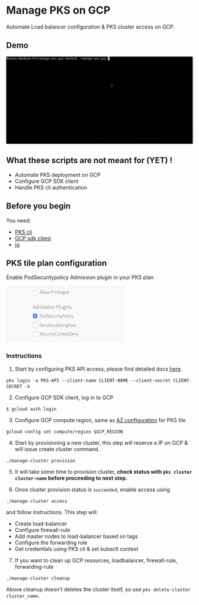# Manage PKS on GCP

Automate Load balancer configuration & PKS cluster access on GCP.

## Demo
![](../images/manage-pks-gcp.gif)

## What these scripts are not meant for (YET) !
* Automate PKS deployment on GCP
* Configure GCP SDK client
* Handle PKS cli authentication

## Before you begin
You need:

* [PKS cli](https://docs.pivotal.io/runtimes/pks/1-3/installing-pks-cli.html)
* [GCP sdk client](https://cloud.google.com/sdk/downloads)
* [jq](https://stedolan.github.io/jq/download/)

## PKS tile plan configuration
Enable PodSecuritypolicy Admission plugin in your PKS plan

![](../images/pks-enable-psp.png)

### Instructions

1. Start by configuring PKS API access, please find detailed docs [here](https://docs.pivotal.io/runtimes/pks/1-3/configure-api.html).
  ```
  pks login -a PKS-API --client-name CLIENT-NAME --client-secret CLIENT-SECRET -k
  ```

2. Configure GCP SDK client, log in to GCP

  ```
  $ gcloud auth login
  ```
3. Configure GCP compute region, same as [AZ configuration](https://docs.pivotal.io/runtimes/pks/1-3/gcp-om-config.html#az) for PKS tile
  ```
  gcloud config set compute/region $GCP_REGION
  ```

4. Start by provisioning a new cluster, this step will reserve a IP on GCP & will issue create cluster command.
  ```
  ./manage-cluster provision
  ```

5. It will take some time to provision cluster, **check status with `pks cluster cluster-name` before proceeding to next step.**

6. Once cluster provision status is `succeeded`, enable access using
  ```
  ./manage-cluster access
  ```
  and follow instructions. This step will:
  * Create load-balancer
  * Configure firewall-rule
  * Add master nodes to load-balancer based on tags
  * Configure the forwarding rule
  * Get credentials using PKS cli & set kubectl context

7. If you want to clean up GCP resources, loadbalancer, firewall-rule, forwarding-rule
  ```
  ./manage-cluster cleanup
  ```
  Above cleanup doesn't deletes the cluster itself, so use `pks delete-cluster cluster_name`.
